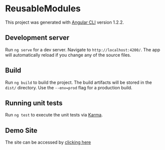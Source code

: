 # ReusableModules

This project was generated with [Angular CLI](https://github.com/angular/angular-cli) version 1.2.2.

## Development server

Run `ng serve` for a dev server. Navigate to `http://localhost:4200/`. The app will automatically reload if you change any of the source files.

## Build

Run `ng build` to build the project. The build artifacts will be stored in the `dist/` directory. Use the `--env=prod` flag for a production build.

## Running unit tests

Run `ng test` to execute the unit tests via [Karma](https://karma-runner.github.io).

## Demo Site

The site can be accessed by [clicking here](https://madhusuthanan-b.github.io/Angular-4/#/ )

